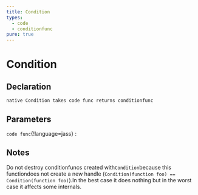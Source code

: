 ```yaml
---
title: Condition
types:
  - code
  - conditionfunc
pure: true
---
```


# Condition

## Declaration

```jass
native Condition takes code func returns conditionfunc
```

## Parameters
`code func`{!language=jass}
: 

## Notes 
Do not destroy conditionfuncs created with`Condition`because this functiondoes not create a new handle (`Condition(function foo) == Condition(function foo)`).In the best case it does nothing but in the worst case it affects some internals.
